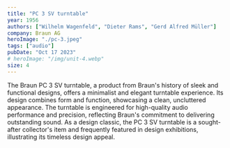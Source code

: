 ```yaml
---
title: "PC 3 SV turntable"
year: 1956
authors: ["Wilhelm Wagenfeld", "Dieter Rams", "Gerd Alfred Müller"]
company: Braun AG
heroImage: "./pc-3.jpeg"
tags: ["audio"]
pubDate: "Oct 17 2023"
# heroImage: "/img/unit-4.webp"
size: 4
---
```


The Braun PC 3 SV turntable, a product from Braun's history of sleek and functional designs, offers a minimalist and elegant turntable experience. Its design combines form and function, showcasing a clean, uncluttered appearance. The turntable is engineered for high-quality audio performance and precision, reflecting Braun's commitment to delivering outstanding sound. As a design classic, the PC 3 SV turntable is a sought-after collector's item and frequently featured in design exhibitions, illustrating its timeless design appeal.
